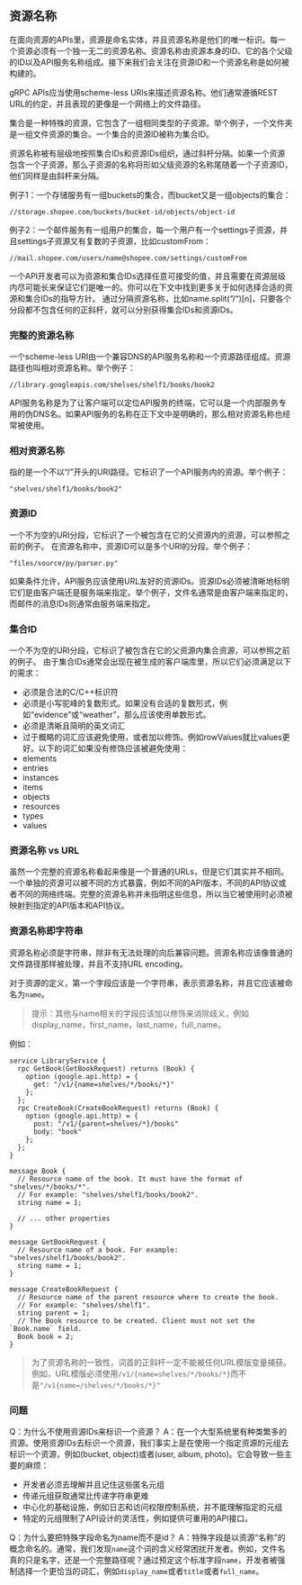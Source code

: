## 资源名称
在面向资源的APIs里，资源是命名实体，并且资源名称是他们的唯一标识。每一个资源必须有一个独一无二的资源名称。资源名称由资源本身的ID、它的各个父级的ID以及API服务名称组成。接下来我们会关注在资源ID和一个资源名称是如何被构建的。

gRPC APIs应当使用scheme-less URIs来描述资源名称。他们通常遵循REST URL的约定，并且表现的更像是一个网络上的文件路径。

集合是一种特殊的资源，它包含了一组相同类型的子资源。举个例子，一个文件夹是一组文件资源的集合。一个集合的资源ID被称为集合ID。

资源名称被有层级地按照集合IDs和资源IDs组织，通过斜杆分隔。如果一个资源包含一个子资源，那么子资源的名称将形如父级资源的名称尾随着一个子资源ID，他们同样是由斜杆来分隔。

例子1：一个存储服务有一组buckets的集合，而bucket又是一组objects的集合：
```
//storage.shopee.com/buckets/bucket-id/objects/object-id
```
例子2：一个邮件服务有一组用户的集合，每一个用户有一个settings子资源，并且settings子资源又有复数的子资源，比如customFrom：
```
//mail.shopee.com/users/name@shopee.com/settings/customFrom
```
一个API开发者可以为资源和集合IDs选择任意可接受的值，并且需要在资源层级内尽可能长来保证它们是唯一的。你可以在下文中找到更多关于如何选择合适的资源和集合IDs的指导方针。
通过分隔资源名称，比如name.split(“/“)[n]，只要各个分段都不包含任何的正斜杆，就可以分别获得集合IDs和资源IDs。

### 完整的资源名称

一个scheme-less URI由一个兼容DNS的API服务名称和一个资源路径组成。资源路径也叫相对资源名称。举个例子：
```
//library.googleapis.com/shelves/shelf1/books/book2
```
API服务名称是为了让客户端可以定位API服务的终端，它可以是一个内部服务专用的伪DNS名。如果API服务的名称在正下文中是明确的，那么相对资源名称也经常被使用。

### 相对资源名称

指的是一个不以“/”开头的URI路径。它标识了一个API服务内的资源。举个例子：
```
"shelves/shelf1/books/book2"
```

### 资源ID

一个不为空的URI分段，它标识了一个被包含在它的父资源内的资源，可以参照之前的例子。
在资源名称中，资源ID可以是多个URI的分段。举个例子：
```
"files/source/py/parser.py"
```
如果条件允许，API服务应该使用URL友好的资源IDs。资源IDs必须被清晰地标明它们是由客户端还是服务端来指定。举个例子，文件名通常是由客户端来指定的，而邮件的消息IDs则通常由服务端来指定。

### 集合ID

一个不为空的URI分段，它标识了被包含在它的父资源内集合资源，可以参照之前的例子。
由于集合IDs通常会出现在被生成的客户端库里，所以它们必须满足以下的需求：
* 必须是合法的C/C++标识符
* 必须是小写驼峰的复数形式。如果没有合适的复数形式，例如“evidence”或“weather”，那么应该使用单数形式。
* 必须是清晰且简明的英文词汇
* 过于概略的词汇应该避免使用，或者加以修饰。例如rowValues就比values更好。以下的词汇如果没有修饰应该被避免使用：
* elements
* entries
* instances
* items
* objects
* resources
* types
* values

### 资源名称 vs URL

虽然一个完整的资源名称看起来像是一个普通的URLs，但是它们其实并不相同。一个单独的资源可以被不同的方式暴露，例如不同的API版本，不同的API协议或者不同的网络终端。完整的资源名称并未指明这些信息，所以当它被使用时必须被映射到指定的API版本和API协议。

### 资源名称即字符串

资源名称必须是字符串，除非有无法处理的向后兼容问题。资源名称应该像普通的文件路径那样被处理，并且不支持URL encoding。

对于资源的定义，第一个字段应该是一个字符串，表示资源名称，并且它应该被命名为`name`。

> 提示：其他与name相关的字段应该加以修饰来消除歧义，例如display_name，first_name，last_name，full_name。

例如：
```
service LibraryService {
  rpc GetBook(GetBookRequest) returns (Book) {
    option (google.api.http) = {
      get: "/v1/{name=shelves/*/books/*}"
    };
  };
  rpc CreateBook(CreateBookRequest) returns (Book) {
    option (google.api.http) = {
      post: "/v1/{parent=shelves/*}/books"
      body: "book"
    };
  };
}

message Book {
  // Resource name of the book. It must have the format of "shelves/*/books/*".
  // For example: "shelves/shelf1/books/book2".
  string name = 1;

  // ... other properties
}

message GetBookRequest {
  // Resource name of a book. For example: "shelves/shelf1/books/book2".
  string name = 1;
}

message CreateBookRequest {
  // Resource name of the parent resource where to create the book.
  // For example: "shelves/shelf1".
  string parent = 1;
  // The Book resource to be created. Client must not set the `Book.name` field.
  Book book = 2;
}
```

> 为了资源名称的一致性，词首的正斜杆一定不能被任何URL模版变量捕获。例如，URL模版必须使用`/v1/{name=shelves/*/books/*}`而不是`"/v1{name=/shelves/*/books/*}"`

### 问题

Q：为什么不使用资源IDs来标识一个资源？
A：在一个大型系统里有种类繁多的资源。使用资源IDs去标识一个资源，我们事实上是在使用一个指定资源的元组去标识一个资源，例如(bucket, object)或者(user, album, photo)。它会导致一些主要的麻烦：

* 开发者必须去理解并且记住这些匿名元组
* 传递元组获取通常比传递字符串更难
* 中心化的基础设施，例如日志和访问权限控制系统，并不能理解指定的元组
* 特定的元组限制了API设计的灵活性，例如提供可重用的API接口。

Q：为什么要把特殊字段命名为name而不是id？
A：特殊字段是以资源“名称”的概念命名的。通常，我们发现`name`这个词的含义经常困扰开发者。例如，文件名真的只是名字，还是一个完整路径呢？通过预定这个标准字段`name`，开发者被强制选择一个更恰当的词汇，例如`display_name`或者`title`或者`full_name`。
